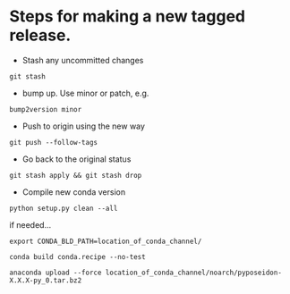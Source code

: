 # Steps for making a new tagged release.

* Stash any uncommitted changes

`git stash`

* bump up. Use minor or patch, e.g.

`bump2version minor`

* Push to origin using the new way

`git push --follow-tags` 

* Go back to the original status

`git stash apply && git stash drop`

* Compile new conda version

`python setup.py clean --all`

if needed...

`export CONDA_BLD_PATH=location_of_conda_channel/`

`conda build conda.recipe --no-test`

`anaconda upload --force location_of_conda_channel/noarch/pyposeidon-X.X.X-py_0.tar.bz2`